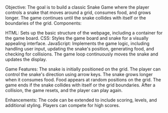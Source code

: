 Objective:
The goal is to build a classic Snake Game where the player controls a snake that moves around a grid, consumes food, and grows longer. The game continues until the snake collides with itself or the boundaries of the grid.
Components:

HTML: Sets up the basic structure of the webpage, including a container for the game board.
CSS: Styles the game board and snake for a visually appealing interface.
JavaScript: Implements the game logic, including handling user input, updating the snake's position, generating food, and checking for collisions. The game loop continuously moves the snake and updates the display.

Game Features:
The snake is initially positioned on the grid.
The player can control the snake's direction using arrow keys.
The snake grows longer when it consumes food.
Food appears at random positions on the grid.
The game ends if the snake collides with itself or the grid boundaries.
After a collision, the game resets, and the player can play again.

Enhancements:
The code can be extended to include scoring, levels, and additional styling.
Players can compete for high scores.
